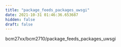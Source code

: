 ```yaml
---
title: "package_feeds_packages_uwsgi"
date: 2021-10-31 01:46:36.653687
hidden: false
draft: false
---
```


bcm27xx/bcm2710/package_feeds_packages_uwsgi

